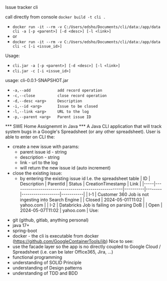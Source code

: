 Issue tracker cli

call directly from console
    `docker build -t cli .`
- `docker run -it --rm -v C:/Users/edsho/Documents/cli/data:/app/data cli -a [-p <parent>] [-d <desc>] [-l <link>]`
- or
-  `docker run -it --rm -v C:/Users/edsho/Documents/cli/data:/app/data cli -c [-i <issue_id>]`


Usage:
- `cli.jar -a [-p <parent>] [-d <desc>] [-l <link>]`
- `cli.jar -c [-i <issue_id>]`

usage: cli-0.0.1-SNAPSHOT.jar
- `-a,--add            add record operation`
- `-c,--close          close record operation`
- `-d,--desc <arg>     Description`
- `-i,--id <arg>       Issue to be closed`
- `-l,--link <arg>     URL to the log`
- `-p,--parent <arg>   Parent issue ID`






*** SWE Home Assignemnt in Java ***
A Java CLI application that will track system bugs in a Google's Spreadsheet (or any other spreadsheet).
User is able to enter on CLI the:
* create a new issue with params:
    * parent issue id - string
    * description - string
    * link - url to the log
    - will return the new issue id (auto increment)
* close the existing issue:
    * by entering the existing issue id
I.e. the spreadsheet table
| ID  | Description                                          | ParentId | Status | CreationTimestamp | Link      |
|-----|------------------------------------------------------|----------|--------|-------------------|-----------|
| I-1 | Customer 360 Job is not ingesting into Search Engine |          | Closed | 2024-05-01T11:02  | yahoo.com |
| I-2 | Databricks Job is failing on parsing DoB             |          | Open   | 2024-05-07T11:02  | yahoo.com |
Use:
- git (github, gitlab, anything personal)
- java 17+
- spring-boot
- docker - the cli is executable from docker (https://github.com/GoogleContainerTools/jib)
Nice to see:
- use the facade layer so the app is no directly coupled to Google Cloud / Spreadsheet (i.e. can be later Office365, Jira, ...)
- functional programming
- understanding of SOLID Principle
- understanding of Design patterns
- understanding of TDD and BDD
 
 